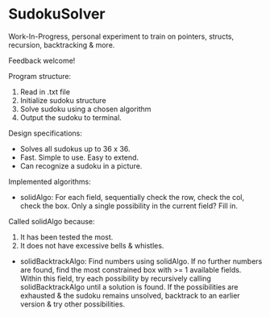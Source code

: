 # SudokuSolver

Work-In-Progress, personal experiment to train on pointers, structs, recursion, backtracking & more. 

Feedback welcome!

Program structure:
1. Read in .txt file
2. Initialize sudoku structure
3. Solve sudoku using a chosen algorithm
4. Output the sudoku to terminal.

Design specifications:
- Solves all sudokus up to 36 x 36.
- Fast. Simple to use. Easy to extend.
- Can recognize a sudoku in a picture.


Implemented algorithms:
- solidAlgo: For each field, sequentially check the row, check the col, check the box. Only a single possibility in the current field? Fill in.

Called solidAlgo because:
1. It has been tested the most.
2. It does not have excessive bells & whistles.

- solidBacktrackAlgo: Find numbers using solidAlgo. If no further numbers are found, find the most constrained box with >= 1 available fields. Within this field, try each possibility by recursively calling solidBacktrackAlgo until a solution is found. If the possibilities are exhausted & the sudoku remains unsolved, backtrack to an earlier version & try other possibilities.